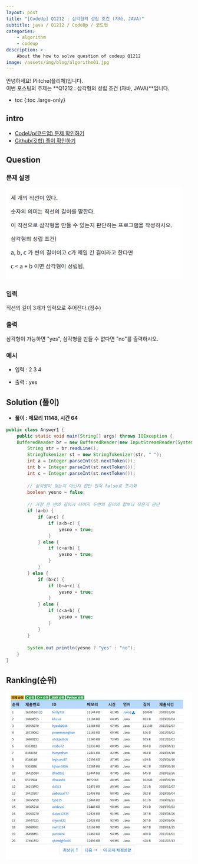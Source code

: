 ```yaml
---
layout: post
title: "[CodeUp] Q1212 : 삼각형의 성립 조건 (자바, JAVA)"
subtitle: java / Q1212 / CodeUp / 코드업
categories:
    - algorithm
    - codeup
description: >
    About the how to solve question of codeup Q1212
image: /assets/img/blog/algorithm01.jpg
---
```


안녕하세요! Plitche(플리체)입니다.  
이번 포스팅의 주제는 **Q1212 : 삼각형의 성립 조건 (자바, JAVA)**입니다.

* toc
{:toc .large-only}

## intro
* [CodeUp(코드업) 문제 확인하기](https://codeup.kr/problem.php?id=1212)  
* [Github(깃헙) 풀이 확인하기](https://github.com/plitche/CodeUp_Solution/tree/master/Q1201~Q1300/Q1212)  

## Question
### 문제 설명
![](/assets/post/codeup/Q1200~Q1299/20210811/01.JPG)
### 입력
직선의 길이 3개가 입력으로 주어진다.(정수)  

### 출력
삼각형이 가능하면 "yes", 삼각형을 만들 수 없다면 "no"를 출력하시오.  

### 예시
* 입력 : 2 3 4  
  
* 출력 : yes  

## Solution (풀이)
* **풀이 : 메모리 11148, 시간 64**  

```java
public class Answer1 {
	public static void main(String[] args) throws IOException {
	BufferedReader br = new BufferedReader(new InputStreamReader(System.in));
        String str = br.readLine();
        StringTokenizer st = new StringTokenizer(str, " ");
        int a = Integer.parseInt(st.nextToken());
        int b = Integer.parseInt(st.nextToken());
        int c = Integer.parseInt(st.nextToken());

        // 삼각형이 맞는지 아닌지 판단 먼저 false로 초기화
        boolean yesno = false;
        
        // 가장 큰 변의 길이가 나머지 두변의 길이의 합보다 작은지 판단
        if (a>b) {
            if (a>c) {
                if (a<b+c) {
                    yesno = true;
                }
            } else {
                if (c<a+b) {
                    yesno = true;
                }
            }
        } else {
            if (b>c) {
                if (b<a+c) {
                    yesno = true;
                }
            } else {
                if (c<a+b) {
                    yesno = true;
                }
            }
        }

        System.out.println(yesno ? "yes" : "no");
	}
}
```  

## Ranking(순위)
![](/assets/post/codeup/Q1200~Q1299/20210811/02.JPG)  

